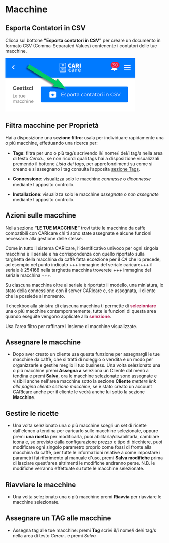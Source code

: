 # Macchine

## Esporta Contatori in CSV

Clicca sul bottone **"Esporta contatori in CSV"** per creare un documento in formato CSV (Comma-Separated Values) contenente i contatori delle tue macchine.

<kbd>![Export CSV](_images/expCSV.png)</kbd>

## Filtra macchine per Proprietà

Hai a disposizione una **sezione filtro**: usala per individuare rapidamente una o più macchine, effettuando una ricerca per: 

- **Tags**: filtra per uno o più tag/s scrivendo il/i nome/i del/i tag/s nella area di testo *Cerca..*, se non ricordi quali tags hai a disposizione visualizzali premendo il bottone *Lista dei tags*,
per approfondimenti su come si creano e si assegnano i tag consulta l’apposita [sezione Tags](https://carimali.github.io/wiki/#/docs-it/tags).

- **Connessione**: visualizza solo le macchine *connesse* o *diconnesse* mediante l'apposito controllo.

- **Installazione**:  visualizza solo le macchine *assegnate* o *non assegnate* mediante l'apposito controllo.



## Azioni sulle macchine

Nella sezione **“LE TUE MACCHINE”** trovi tutte le macchine da caffè compatibili con CARIcare chi ti sono state assegnate e alcune funzioni necessarie alla gestione delle stesse.


Come in tutto il sistema CARIcare, l’identificativo univoco per ogni singola macchina è il seriale e ha corrispondenza con quello riportato sulla targhetta della macchina da caffè fatta eccezione per il _CA_ che lo precede, ad esempio nel punto indicato
+++ immagine del seriale caricare+++
il seriale è 254168 nella targhetta macchina troverete +++ immagine del seriale macchina +++.


Su ciascuna macchina oltre al seriale è riportato il modello, una miniatura, lo stato della connessione con il server CARIcare e, se assegnata, il cliente che la possiede al momento.


Il checkbox alla sinistra di ciascuna macchina ti permette di **__<span style="color:#b72a5c">selezioniare</span>__** una o più macchine contemporanemente, tutte le funzioni di questa area quando eseguite vengono applicate alla **__<span style="color:#b72a5c">selezione</span>__**.

Usa l'area filtro per raffinare l'insieme di macchine visualizzate.

  
## Assegnare le macchine

 - Dopo aver creato un cliente usa questa funzione per assegnargli le tue macchine da caffè, che si tratti di noleggio o vendita è un modo per organizzarle e gestire meglio il tuo business. Una volta selezionato una o più macchine premi **Assegna a** seleziona un Cliente dal menù a tendina e premi **Salva**, ora le macchine selezionate sono assegnate e visibili anche nell'area macchine sotto la sezione **Cliente** *mettere link alla pagina cliente sezione macchine*, se è stato creato un account CARIcare anche per il cliente le vedrà anche lui sotto la sezione **Macchine**.

## Gestire le ricette
 
 - Una volta selezionato una o più macchine scegli un set di ricette dall'elenco a tendina per caricarlo sulle macchine selezionate,
oppure premi **una ricetta** per modificarla, puoi abilitarla/disabilitarla, cambiare icona e, se previsto dalla configurazione prezzo e tipo di bicchiere, puoi modificare ogni singolo parametro proprio come fossi di fronte alla macchina da caffè, per tutte le informazioni relative a come impostare i parametri fai riferimento al manuale d'uso, premi **Salva modifiche** prima di lasciare quest'area altrimenti le modifiche andranno perse.
N.B. le modifiche verranno effettuate su tutte le macchine selezionate. 

## Riavviare le macchine

 - Una volta selezionato una o più macchine premi **Riavvia** per riavviare le macchine selezionate.
 
## Assegnare un TAG alle macchine

 - Assegna tag alle tue macchine: premi **Tag** scrivi il/i nome/i del/i tag/s nella area di testo *Cerca..* e premi *Salva*










